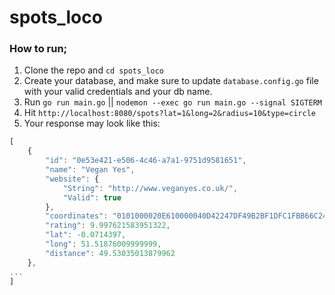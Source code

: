 # spots_loco


### How to run;
1. Clone the repo and `cd spots_loco`
2. Create your database, and make sure to update `database.config.go` file with your valid credentials and your db name.
3. Run `go run main.go` || `nodemon --exec go run main.go --signal SIGTERM` 
4. Hit `http://localhost:8080/spots?lat=1&long=2&radius=10&type=circle` 
5. Your response may look like this:
```ts
[
    {
        "id": "0e53e421-e506-4c46-a7a1-9751d9581651",
        "name": "Vegan Yes",
        "website": {
            "String": "http://www.veganyes.co.uk/",
            "Valid": true
        },
        "coordinates": "0101000020E610000040D42247DF49B2BF1DFC1FBB66C24940",
        "rating": 9.997621583951322,
        "lat": -0.0714397,
        "long": 51.51876009999999,
        "distance": 49.53035013879962
    },
...
]
```
